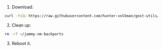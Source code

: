 1. Download:
```bash
curl -fsSL https://raw.githubusercontent.com/hunter-volkman/gost-utils/master/jammy-nm-backports.sh | bash
```

2. Clean up:
```bash
rm -rf ~/jammy-nm-backports
```

3. Reboot it.